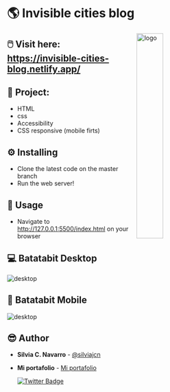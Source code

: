 # 🌎 Invisible cities blog

<img width="35%" align="right" style="margin-right:5%" alt="logo" src="https://res.cloudinary.com/silviajcn/image/upload/v1681757083/PRACTICAS/Varios/invisible-cities-logo_nttgol.png" />

## 🖱️ Visit here: https://invisible-cities-blog.netlify.app/

## 📁 Project:

- HTML
- css
- Accessibility
- CSS responsive (mobile firts)

## ⚙️ Installing

* Clone the latest code on the master branch
* Run the web server!

## 🎈 Usage

* Navigate to http://127.0.0.1:5500/index.html on your browser

## 💻 Batatabit Desktop

<img alt="desktop" src="https://res.cloudinary.com/silviajcn/image/upload/v1681757253/PRACTICAS/Varios/Screenshot_2023-04-17_134717_yfehjr.png" />

## 📱 Batatabit Mobile

<img alt="desktop" src="https://res.cloudinary.com/silviajcn/image/upload/v1681757248/PRACTICAS/Varios/Screenshot_2023-04-17_134703_hhommd.png" />

## 😎 Author

* **Silvia C. Navarro**  - [@silviajcn](https://github.com/silviajcn)
* **Mi portafolio** - [Mi portafolio](https://silviajcn.vercel.app/)

    [![Twitter Badge](https://img.shields.io/badge/-@lectoramigrante-1ca0f1?style=flat&labelColor=1ca0f1&logo=twitter&logoColor=white&link=https://twitter.com/lectoramigrante)](https://twitter.com/lectoramigrante)